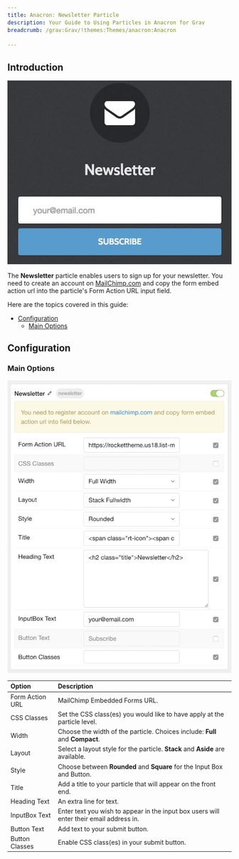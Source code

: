 ```yaml
---
title: Anacron: Newsletter Particle
description: Your Guide to Using Particles in Anacron for Grav
breadcrumb: /grav:Grav/!themes:Themes/anacron:Anacron

---
```


## Introduction

![](assets/particle_newsletter1.jpeg)

The **Newsletter** particle enables users to sign up for your newsletter. You need to create an account on <a href="http://mailchimp.com/">MailChimp.com</a> and copy the form embed action url into the particle's Form Action URL input field.

Here are the topics covered in this guide:

* [Configuration](#configuration)
    - [Main Options](#main-options)

## Configuration

### Main Options 

![](assets/particle_newsletter2.jpeg)

| Option          | Description                                                                             |
| :-----          | :-----                                                                                  |
| Form Action URL | MailChimp Embedded Forms URL.                                                           |
| CSS Classes     | Set the CSS class(es) you would like to have apply at the particle level.               |
| Width           | Choose the width of the particle. Choices include: **Full** and **Compact**.            |
| Layout          | Select a layout style for the particle. **Stack** and **Aside** are available.          |
| Style           | Choose between **Rounded** and **Square** for the Input Box and Button.                 |
| Title           | Add a title to your particle that will appear on the front end.                         |
| Heading Text    | An extra line for text.                                                                 |
| InputBox Text   | Enter text you wish to appear in the input box users will enter their email address in. |
| Button Text     | Add text to your submit button.                                                         |
| Button Classes  | Enable CSS class(es) in your submit button.                                             |
